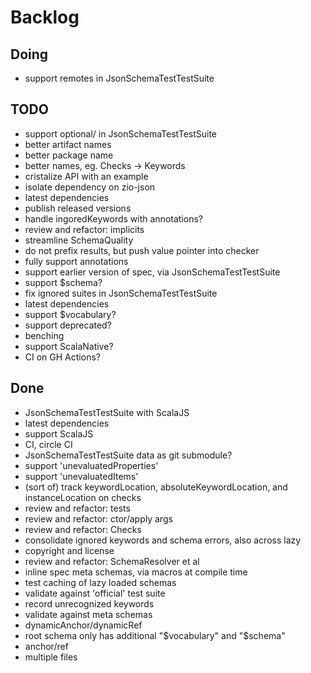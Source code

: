 # Backlog

## Doing
- support remotes in JsonSchemaTestTestSuite

## TODO
- support optional/ in JsonSchemaTestTestSuite
- better artifact names 
- better package name
- better names, eg. Checks -> Keywords
- cristalize API with an example
- isolate dependency on zio-json
- latest dependencies
- publish released versions
- handle ingoredKeywords with annotations?
- review and refactor: implicits
- streamline SchemaQuality
- do not prefix results, but push value pointer into checker
- fully support annotations
- support earlier version of spec, via JsonSchemaTestTestSuite
- support $schema?
- fix ignored suites in JsonSchemaTestTestSuite
- latest dependencies
- support $vocabulary?
- support deprecated?
- benching
- support ScalaNative?
- CI on GH Actions?

## Done
- JsonSchemaTestTestSuite with ScalaJS
- latest dependencies
- support ScalaJS
- CI, circle CI
- JsonSchemaTestTestSuite data as git submodule?
- support 'unevaluatedProperties'
- support 'unevaluatedItems'
- (sort of) track keywordLocation, absoluteKeywordLocation, and instanceLocation on checks
- review and refactor: tests
- review and refactor: ctor/apply args
- review and refactor: Checks
- consolidate ignored keywords and schema errors, also across lazy
- copyright and license
- review and refactor: SchemaResolver et al
- inline spec meta schemas, via macros at compile time
- test caching of lazy loaded schemas
- validate against 'official' test suite
- record unrecognized keywords
- validate against meta schemas
- dynamicAnchor/dynamicRef
- root schema only has additional "$vocabulary" and "$schema"
- anchor/ref
- multiple files
